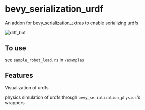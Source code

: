 # bevy_serialization_urdf

An addon for [bevy_serialization_extras](https://github.com/rydb/bevy_serialization_extras) to enable serializing urdfs

![diff_bot](diff_bot.png)

## To use

see `sample_robot_load.rs` in `/examples`

## Features

Visualization of urdfs

physics simulation of urdfs through `bevy_serialization_physics`'s wrappers.
